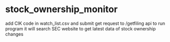 # stock_ownership_monitor
add CIK code in watch_list.csv
and submit get request to /getfiling api to run program
it will search SEC website to get latest data of stock ownership changes
